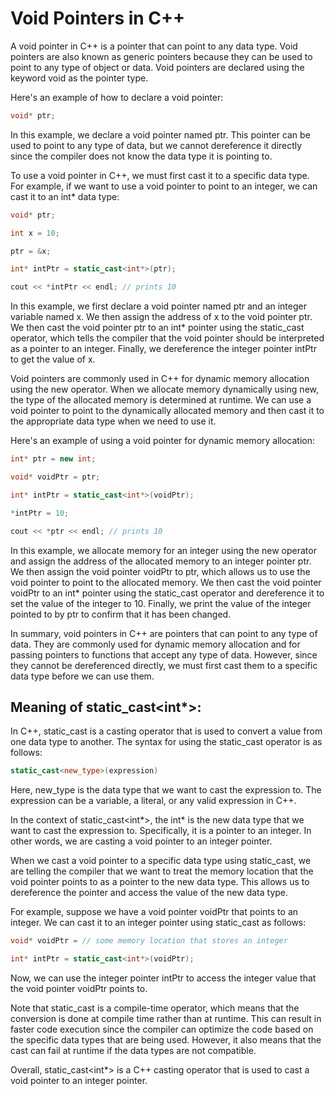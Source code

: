 # Void Pointers in C++

A void pointer in C++ is a pointer that can point to any data type. Void pointers are also known as generic pointers because they can be used to point to any type of object or data. Void pointers are declared using the keyword void as the pointer type.

Here's an example of how to declare a void pointer:

```cpp
void* ptr;
```

In this example, we declare a void pointer named ptr. This pointer can be used to point to any type of data, but we cannot dereference it directly since the compiler does not know the data type it is pointing to.

To use a void pointer in C++, we must first cast it to a specific data type. For example, if we want to use a void pointer to point to an integer, we can cast it to an int* data type:

```cpp
void* ptr;

int x = 10;

ptr = &x;

int* intPtr = static_cast<int*>(ptr);

cout << *intPtr << endl; // prints 10
```

In this example, we first declare a void pointer named ptr and an integer variable named x. We then assign the address of x to the void pointer ptr. We then cast the void pointer ptr to an int* pointer using the static_cast operator, which tells the compiler that the void pointer should be interpreted as a pointer to an integer. Finally, we dereference the integer pointer intPtr to get the value of x.

Void pointers are commonly used in C++ for dynamic memory allocation using the new operator. When we allocate memory dynamically using new, the type of the allocated memory is determined at runtime. We can use a void pointer to point to the dynamically allocated memory and then cast it to the appropriate data type when we need to use it.

Here's an example of using a void pointer for dynamic memory allocation:

```cpp
int* ptr = new int;

void* voidPtr = ptr;

int* intPtr = static_cast<int*>(voidPtr);

*intPtr = 10;

cout << *ptr << endl; // prints 10
```

In this example, we allocate memory for an integer using the new operator and assign the address of the allocated memory to an integer pointer ptr. We then assign the void pointer voidPtr to ptr, which allows us to use the void pointer to point to the allocated memory. We then cast the void pointer voidPtr to an int* pointer using the static_cast operator and dereference it to set the value of the integer to 10. Finally, we print the value of the integer pointed to by ptr to confirm that it has been changed.

In summary, void pointers in C++ are pointers that can point to any type of data. They are commonly used for dynamic memory allocation and for passing pointers to functions that accept any type of data. However, since they cannot be dereferenced directly, we must first cast them to a specific data type before we can use them.

## Meaning of static_cast<int*>:

In C++, static_cast is a casting operator that is used to convert a value from one data type to another. The syntax for using the static_cast operator is as follows:

```cpp
static_cast<new_type>(expression)
```

Here, new_type is the data type that we want to cast the expression to. The expression can be a variable, a literal, or any valid expression in C++.

In the context of static_cast<int*>, the int* is the new data type that we want to cast the expression to. Specifically, it is a pointer to an integer. In other words, we are casting a void pointer to an integer pointer.

When we cast a void pointer to a specific data type using static_cast, we are telling the compiler that we want to treat the memory location that the void pointer points to as a pointer to the new data type. This allows us to dereference the pointer and access the value of the new data type.

For example, suppose we have a void pointer voidPtr that points to an integer. We can cast it to an integer pointer using static_cast as follows:

```cpp
void* voidPtr = // some memory location that stores an integer

int* intPtr = static_cast<int*>(voidPtr);
```

Now, we can use the integer pointer intPtr to access the integer value that the void pointer voidPtr points to.

Note that static_cast is a compile-time operator, which means that the conversion is done at compile time rather than at runtime. This can result in faster code execution since the compiler can optimize the code based on the specific data types that are being used. However, it also means that the cast can fail at runtime if the data types are not compatible.

Overall, static_cast<int*> is a C++ casting operator that is used to cast a void pointer to an integer pointer.